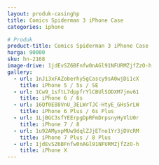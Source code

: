 ```yaml
---
layout: produk-casinghp
title: Comics Spiderman 3 iPhone Case
categories: iphone

# Produk
product-title: Comics Spiderman 3 iPhone Case
harga: 90000
sku: hn-2168
image-drive: 1jdEvSZ6BFnfw0nAGl91NFURMZjfZzO-h
gallery:
  - url: 1nJi3xFAZoberhy5gCascy9sA0wjDi1cX
    title: iPhone 5 / 5s / SE
  - url: 1Cw9_1sftL7dppfrYlCBUlSODXM7jmv61
    title: iPhone 6 / 6s
  - url: 16Qf0E88VnU_3ELWrTJC-HtyE_GHs5rLW
    title: iPhone 6 Plus / 6s Plus
  - url: 1LjBGC3sfYEErpgDpRFmDrpsnyHyVlU0r
    title: iPhone 7 / 8
  - url: 1u92AMyxpMUw9dqlZJjETno1Yr3jDVcRM
    title: iPhone 7 Plus / 8 Plus
  - url: 1jdEvSZ6BFnfw0nAGl91NFURMZjfZzO-h
    title: iPhone X
---
```

